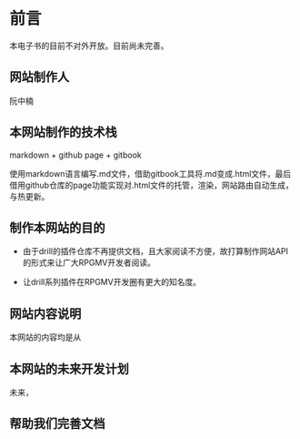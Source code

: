 <!--
 * @Author: your name
 * @Date: 2021-08-08 19:45:53
 * @LastEditTime: 2021-08-11 15:12:55
 * @LastEditors: Please set LastEditors
 * @Description: In User Settings Edit
 * @FilePath: \gitbook_books\介绍\电子书介绍.md
-->

# 前言

本电子书的目前不对外开放。目前尚未完善。

## 网站制作人

阮中楠

## 本网站制作的技术栈

markdown + github page + gitbook

使用markdown语言编写.md文件，借助gitbook工具将.md变成.html文件，最后借用github仓库的page功能实现对.html文件的托管，渲染，网站路由自动生成，与热更新。

## 制作本网站的目的

* 由于drill的插件仓库不再提供文档，且大家阅读不方便，故打算制作网站API的形式来让广大RPGMV开发者阅读。
  
* 让drill系列插件在RPGMV开发圈有更大的知名度。

## 网站内容说明

本网站的内容均是从

## 本网站的未来开发计划

未来，

## 帮助我们完善文档

## 